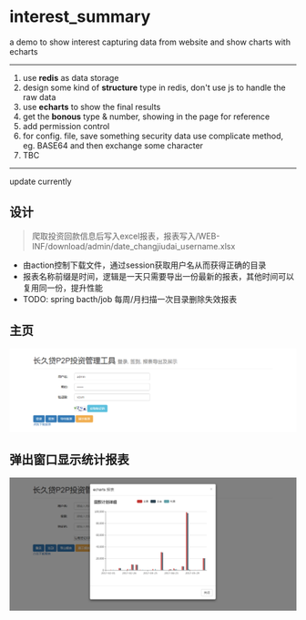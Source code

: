 # interest_summary
a demo to show interest capturing data from website and show charts with echarts
- - - 

1. use **redis** as data storage
2. design some kind of **structure** type in redis, don't use js to handle the raw data
3. use **echarts** to show the final results
4. get the **bonous** type & number, showing in the page for reference
5. add permission control
6. for config. file, save something security data use complicate method, eg. BASE64 and then exchange some character
7. TBC


- - -
update currently

## 设计
> 爬取投资回款信息后写入excel报表，报表写入/WEB-INF/download/admin/date_changjiudai_username.xlsx
- 由action控制下载文件，通过session获取用户名从而获得正确的目录
- 报表名称前缀是时间，逻辑是一天只需要导出一份最新的报表，其他时间可以复用同一份，提升性能
- TODO: spring bacth/job 每周/月扫描一次目录删除失效报表

## 主页
![Alt text](index_page.png)



## 弹出窗口显示统计报表
![Alt text](echarts_page.png)
